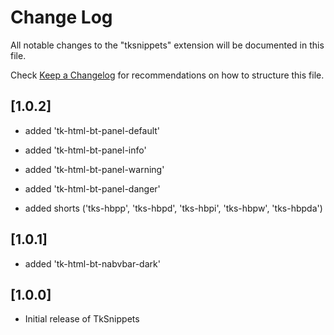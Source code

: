 # Change Log

All notable changes to the "tksnippets" extension will be documented in this file.

Check [Keep a Changelog](http://keepachangelog.com/) for recommendations on how to structure this file.

## [1.0.2]

- added 'tk-html-bt-panel-default'
- added 'tk-html-bt-panel-info'
- added 'tk-html-bt-panel-warning'
- added 'tk-html-bt-panel-danger'

- added shorts ('tks-hbpp', 'tks-hbpd', 'tks-hbpi', 'tks-hbpw', 'tks-hbpda')

## [1.0.1]

 - added 'tk-html-bt-nabvbar-dark'

## [1.0.0]

- Initial release of TkSnippets